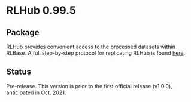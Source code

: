 # RLHub 0.99.5

## Package

RLHub provides convenient access to the processed datasets
within RLBase. A full step-by-step protocol for replicating RLHub is
found [here](https://github.com/Bishop-Laboratory/RLBase-data).

## Status

Pre-release. This version is prior to the first
official release (v1.0.0), anticipated in Oct. 2021.

